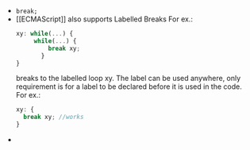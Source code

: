- ``break;``
- [[ECMAScript]] also supports Labelled Breaks
  For ex.:
  ```js
  xy: while(...) {
       while(...) {
           break xy;
         }
  }
  ```
  breaks to the labelled loop xy.
  The label can be used anywhere, only requirement is for a label to be declared before it is used in the code.
  For ex.:
  ```js
  xy: {
    break xy; //works
  }
  ```
-
